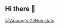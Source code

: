 ## Hi there 👋
[![Anurag's GitHub stats](https://github-readme-stats.vercel.app/api?username=chanhoudo)](https://github.com/anuraghazra/github-readme-stats)
<!--
**Chanhoudo/Chanhoudo** is a ✨ _special_ ✨ repository because its `README.md` (this file) appears on your GitHub profile.

Here are some ideas to get you started:

- 🔭 I’m currently working on ...
- 🌱 I’m currently learning ...
- 👯 I’m looking to collaborate on ...
- 🤔 I’m looking for help with ...
- 💬 Ask me about ...
- 📫 How to reach me: ...
- 😄 Pronouns: ...
- ⚡ Fun fact: ...
-->
